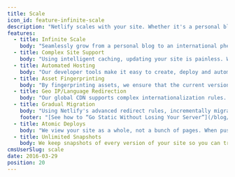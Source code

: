 ```yaml
---
title: Scale
icon_id: feature-infinite-scale
description: "Netlify scales with your site. Whether it's a personal blog or a huge multilingual site with 20,000 pages, dozens of adminstrators, and a whole array of buildtools and frameworks connecting to all kinds of APIs, Netlify is your platform of choice. And best of all? You always only pay for what you use. No need to overprovision for hosting."
features:
  - title: Infinite Scale
    body: "Seamlessly grow from a personal blog to an international phenomenon. Our global CDN ensures your site is always as fast as greased lightning, regardless of load."
  - title: Complex Site Support
    body: "Using intelligent caching, updating your site is painless. We upload only files that have changed, minimizing the time spent waiting for 1000s of pages to upload."
  - title: Automated Hosting
    body: "Our developer tools make it easy to create, deploy and automatically manage thousands of unique sites. Our philosophy is the more sites, the merrier."
  - title: Asset Fingerprinting
    body: "By fingerprinting assets, we ensure that the current version of your site is globally consistent. Gone are the days of wondering what site people see."
  - title: Geo IP/Language Redirection
    body: "Our global CDN supports complex internationalization rules. One DNS lookup will always serve your site in the correct language. Redirects occur at CDN level so you take zero performance hit."
  - title: Gradual Migration
    body: "Using Netlify's advanced redirect rules, incrementally migrating to Netlify is safe and simple and without affecting performance."
    footer: "[See how to “Go Static Without Losing Your Server”](/blog/2016/03/10/go-static-without-losing-your-server)"
  - title: Atomic Deploys
    body: "We view your site as a whole, not a bunch of pages. When pushing a change to your site live ***without*** Atomic Deploy you’re pushing files live one-by-one, which could lead to missing assets, broken links or dropped connections as your new version loads. Avoid periodically broken sites with Netlify, where all deploys are atomic."
  - title: Unlimited Snapshots
    body: We keep snapshots of every version of your site so you can track changes and revert back to any point in time, with just the click of a button.
cmsUserSlug: scale
date: 2016-03-29
position: 20
---
```

